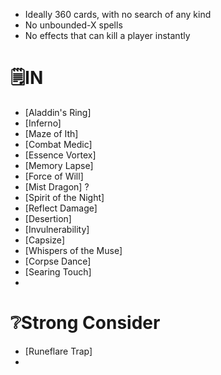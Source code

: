- Ideally 360 cards, with no search of any kind
- No unbounded-X spells
- No effects that can kill a player instantly


# 🗒IN
- [Aladdin's Ring]
- [Inferno]
- [Maze of Ith]
- [Combat Medic]
- [Essence Vortex]
- [Memory Lapse]
- [Force of Will]
- [Mist Dragon] ?
- [Spirit of the Night]
- [Reflect Damage]
- [Desertion]
- [Invulnerability]
- [Capsize]
- [Whispers of the Muse]
- [Corpse Dance]
- [Searing Touch]
- 



# ❔Strong Consider
- [Runeflare Trap]
- 